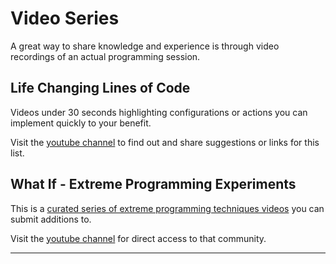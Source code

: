 # Video Series

A great way to share knowledge and experience is through video recordings of an
actual programming session.

## Life Changing Lines of Code

Videos under 30 seconds highlighting configurations or actions you can
implement quickly to your benefit.

Visit the [youtube channel](https://www.youtube.com/channel/UCXWGbgkDLVcSkpZeJsD2aWQ)
to find out and share suggestions or links for this list.

## What If - Extreme Programming Experiments

This is a [curated series of extreme programming techniques videos][1] you can submit additions to.

Visit the [youtube channel](https://www.youtube.com/channel/UCbObifuqh2tvqQotlr8Lb9g)
for direct access to that community.

---

[1]: /Guides/Video%20Series/What%20If
